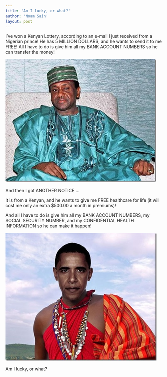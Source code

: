 ```yaml
---
title: 'Am I lucky, or what?'
author: 'Noam Sain'
layout: post
---
```


I’ve won a Kenyan Lottery, according to an e-mail I just received from a Nigerian prince! He has 5 MILLION DOLLARS, and he wants to send it to me FREE! All I have to do is give him all my BANK ACCOUNT NUMBERS so he can transfer the money!

![kenyan1](/assets/2014/2014-10-kenyan1.jpg)

And then I got ANOTHER NOTICE …

It is from a Kenyan, and he wants to give me FREE healthcare for life (it will cost me only an extra $500.00 a month in premiums)!

And all I have to do is give him all my BANK ACCOUNT NUMBERS, my SOCIAL SECURITY NUMBER, and my CONFIDENTIAL HEALTH INFORMATION so he can make it happen!

![kenyan2](/assets/2014/2014-10-kenyan2.jpg)

Am I lucky, or what?